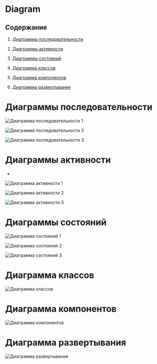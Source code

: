 # Diagram

## Содержание

1. [Диаграммы последовательности](https://github.com/ShvedAlexander/Diagram/blob/master/README.md#%D0%94%D0%B8%D0%B0%D0%B3%D1%80%D0%B0%D0%BC%D0%BC%D1%8B-%D0%BF%D0%BE%D1%81%D0%BB%D0%B5%D0%B4%D0%BE%D0%B2%D0%B0%D1%82%D0%B5%D0%BB%D1%8C%D0%BD%D0%BE%D1%81%D1%82%D0%B8)

2. [Диаграммы активности](https://github.com/ShvedAlexander/Diagram/blob/master/README.md#%D0%94%D0%B8%D0%B0%D0%B3%D1%80%D0%B0%D0%BC%D0%BC%D1%8B-%D0%B0%D0%BA%D1%82%D0%B8%D0%B2%D0%BD%D0%BE%D1%81%D1%82%D0%B8)

3. [Диаграммы состояний](https://github.com/ShvedAlexander/Diagram/blob/master/README.md#%D0%94%D0%B8%D0%B0%D0%B3%D1%80%D0%B0%D0%BC%D0%BC%D1%8B-%D1%81%D0%BE%D1%81%D1%82%D0%BE%D1%8F%D0%BD%D0%B8%D0%B9)

4. [Диаграмма классов](https://github.com/ShvedAlexander/Diagram/blob/master/README.md#%D0%94%D0%B8%D0%B0%D0%B3%D1%80%D0%B0%D0%BC%D0%BC%D0%B0-%D0%BA%D0%BB%D0%B0%D1%81%D1%81%D0%BE%D0%B2)

5. [Диаграмма компонентов](https://github.com/ShvedAlexander/Diagram/blob/master/README.md#%D0%94%D0%B8%D0%B0%D0%B3%D1%80%D0%B0%D0%BC%D0%BC%D0%B0-%D0%BA%D0%BE%D0%BC%D0%BF%D0%BE%D0%BD%D0%B5%D0%BD%D1%82%D0%BE%D0%B2)

6. [Диаграмма развертывания](https://github.com/ShvedAlexander/Diagram/blob/master/README.md#%D0%94%D0%B8%D0%B0%D0%B3%D1%80%D0%B0%D0%BC%D0%BC%D0%B0-%D1%80%D0%B0%D0%B7%D0%B2%D0%B5%D1%80%D1%82%D1%8B%D0%B2%D0%B0%D0%BD%D0%B8%D1%8F)


# Диаграммы последовательности

![Диаграмма последовательности 1](https://github.com/ShvedAlexander/TRiTPO/blob/master/Documentation/Diagrams/Images/%D0%94%D0%B8%D0%B0%D0%B3%D1%80%D0%B0%D0%BC%D0%BC%D0%B0%20%D0%BF%D0%BE%D1%81%D0%BB%D0%B5%D0%B4%D0%BE%D0%B2%D0%B0%D1%82%D0%B5%D0%BB%D1%8C%D0%BD%D0%BE%D1%81%D1%82%D0%B8%20(1).jpg)
 
![Диаграмма последовательности 2](https://github.com/ShvedAlexander/TRiTPO/blob/master/Documentation/Diagrams/Images/%D0%94%D0%B8%D0%B0%D0%B3%D1%80%D0%B0%D0%BC%D0%BC%D0%B0%20%D0%BF%D0%BE%D1%81%D0%BB%D0%B5%D0%B4%D0%BE%D0%B2%D0%B0%D1%82%D0%B5%D0%BB%D1%8C%D0%BD%D0%BE%D1%81%D1%82%D0%B8%20(2).jpg)

![Диаграмма последовательности 3](https://github.com/ShvedAlexander/TRiTPO/blob/master/Documentation/Diagrams/Images/%D0%94%D0%B8%D0%B0%D0%B3%D1%80%D0%B0%D0%BC%D0%BC%D0%B0%20%D0%BF%D0%BE%D1%81%D0%BB%D0%B5%D0%B4%D0%BE%D0%B2%D0%B0%D1%82%D0%B5%D0%BB%D1%8C%D0%BD%D0%BE%D1%81%D1%82%D0%B8%20(3).jpg)

# Диаграммы активности

* 

![Диаграмма активности 1]()

![Диаграмма активности 2]()

![Диаграмма активности 3]()

#  Диаграммы состояний

![Диаграмма состояний 1]()

![Диаграмма состояний 2]()

![Диаграмма состояний 3]()

# Диаграмма классов

![Диаграмма классов]()

# Диаграмма компонентов

![Диаграмма компонентов]()

# Диаграмма развертывания

![Диаграмма развертывания]()

